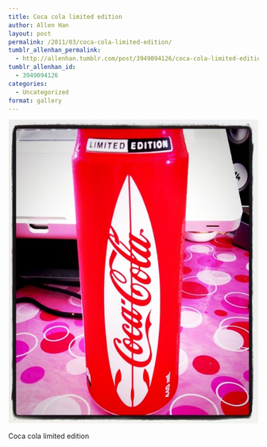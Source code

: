 ```yaml
---
title: Coca cola limited edition
author: Allen Han
layout: post
permalink: /2011/03/coca-cola-limited-edition/
tumblr_allenhan_permalink:
  - http://allenhan.tumblr.com/post/3949094126/coca-cola-limited-edition-taken-with-instagram
tumblr_allenhan_id:
  - 3949094126
categories:
  - Uncategorized
format: gallery
---
```

[<img class="alignnone size-full wp-image-514" alt="tumblr_lia2gpYQhs1qzkacto1_" src="/images/uploads/2013/03/tumblr_lia2gpYQhs1qzkacto1_.jpg" width="612" height="612" />][1]

Coca cola limited edition

 [1]: /images/uploads/2013/03/tumblr_lia2gpYQhs1qzkacto1_.jpg
